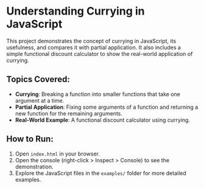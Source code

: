 # Understanding Currying in JavaScript

This project demonstrates the concept of currying in JavaScript, its usefulness, and compares it with partial application. It also includes a simple functional discount calculator to show the real-world application of currying.

## Topics Covered:

- **Currying**: Breaking a function into smaller functions that take one argument at a time.
- **Partial Application**: Fixing some arguments of a function and returning a new function for the remaining arguments.
- **Real-World Example**: A functional discount calculator using currying.

## How to Run:

1. Open `index.html` in your browser.
2. Open the console (right-click > Inspect > Console) to see the demonstration.
3. Explore the JavaScript files in the `examples/` folder for more detailed examples.
